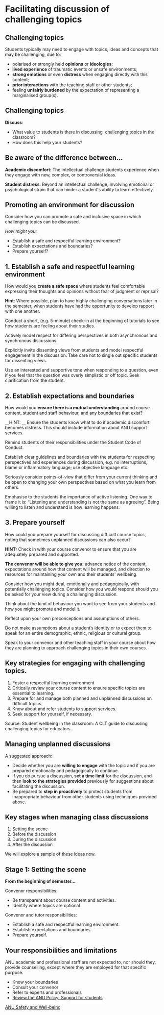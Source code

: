# Facilitating discussion of challenging topics

## Challenging topics

Students typically may need to engage with topics, ideas and concepts that may be challenging, due to:

* polarised or strongly held  __opinions__  or  __ideologies__;
* __lived experience__  of traumatic events or unsafe environments;
* __strong emotions__  or even  __distress__  when engaging directly with this content;
* __prior interactions__  with the teaching staff or other students;
* feeling  __unfairly burdened__  by the expectation of representing a marginalised group(s).

## Challenging topics

__Discuss__:

* What value to students is there in discussing   challenging topics in the classroom?
* How does this help your students?

## Be aware of the difference between…

__Academic discomfort__: The intellectual challenge students experience when they engage with new, complex, or controversial ideas.

__Student distress__: Beyond an intellectual challenge, involving emotional or psychological strain that can hinder a student's ability to learn effectively.

## Promoting an environment for discussion

Consider how you can promote a safe and inclusive space in which challenging topics can be discussed.  

_How might you:_

  * Establish a safe and respectful learning environment?
  * Establish expectations and boundaries?
  * Prepare yourself?

## 1. Establish a safe and respectful learning environment

How would you __create a safe space__ where students feel comfortable expressing their thoughts and opinions without fear of judgment or reprisal?

**Hint**: Where possible, plan to have highly challenging conversations later in the semester, when students have had the opportunity to develop rapport with one another.

Conduct a short, (e.g. 5-minute) check-in at the beginning of tutorials to see how students are feeling about their studies.

Actively model respect for differing perspectives in both asynchronous and synchronous discussions.

Explicitly invite dissenting views from students and model respectful engagement in the discussion. Take care not to single out specific students for dissenting views.

Use an interested and supportive tone when responding to a question, even if you feel that the question was overly simplistic or off topic. Seek clarification from the  student.

## 2. Establish expectations and boundaries

How would you  __ensure there is a mutual understanding__ around course content, student and staff behaviour, and any boundaries that exist?

__HINT: __ Ensure the students know what to do if academic discomfort becomes distress. This should include information about ANU support services.

Remind students of their responsibilities under the Student Code of Conduct.

Establish clear guidelines and boundaries with the students for respecting perspectives and experiences during discussion, e.g. no interruptions, blame or inflammatory language;  use objective language etc.

Seriously consider points-of-view that differ from your current thinking and be open to changing your own perspectives based on what you learn from others.

Emphasise to the students the importance of active listening. One way to frame it is: “Listening and understanding is not the same as agreeing”. Being willing to listen and understand is how learning happens.

## 3. Prepare yourself

How could you prepare yourself for discussing difficult course topics, noting that sometimes unplanned discussions can also occur?

__HINT:__ Check in with your course convenor to ensure that you are adequately prepared and supported.

__The convenor will be able to give you:__   advance notice of the content, expectations around how that content will be managed, and direction to resources for maintaining your own and their students' wellbeing.

Consider how you might deal, emotionally and pedagogically, with potentially challenging topics. Consider how you would respond should you be asked for your view during a challenging discussion.

Think about the kind of behaviour you want to see from your students and how you might promote and model it.

Reflect upon your own preconceptions and assumptions of others.

Do not make assumptions about a student’s identity or to expect them to speak for an entire demographic, ethnic, religious or cultural group.

Speak to your convenor and other teaching staff in your course about how they are planning to approach challenging topics in their own courses.

## Key strategies for engaging with challenging topics.

1. Foster a respectful learning environment
2. Critically review your course content to ensure specific topics are essential to learning.
3. Prepare for and manage both planned and unplanned discussions on difficult topics.
4. Know about and refer students to support services.
5. Seek support for yourself, if necessary.

Source: Student wellbeing in the classroom: A CLT guide to discussing challenging topics for educators.

## Managing unplanned discussions

A suggested approach:

* Decide whether you are __willing to engage__  with the topic and if you are prepared emotionally and pedagogically to continue.
* If you do pursue a discussion, __set a time limit__  for the discussion, and then __look to the strategies provided__ previously for suggestions about facilitating the discussion.
* Be prepared to __step in proactively__ to protect students from inappropriate behaviour from other students using techniques provided above.

## Key stages when managing class discussions

1. Setting the scene
2. Before the discussion
3. During the discussion
4. After the discussion

We will explore a sample of these ideas now. 

## Stage 1: Setting the scene

__From the beginning of semester...__

Convenor responsibilities: 

- Be transparent about course content and activities.
- Identify where topics are optional

Convenor and tutor responsibilities:

- Establish a safe and respectful learning environment.
- Establish expectations and boundaries.
- Prepare yourself.

## Your responsibilities and limitations

ANU academic and professional staff are not expected to, nor should they, provide counselling, except where they are employed for that specific purpose.

* Know your boundaries
* Consult your convenor
* Refer to experts and professionals
* [Review the ANU Policy: Support for students](https://policies.anu.edu.au/ppl/document/ANUP_7742264)

[ANU Safety and Well-being](https://www.anu.edu.au/students/contacts/student-safety-and-wellbeing)

